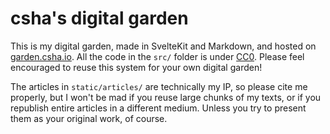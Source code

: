 # csha's digital garden
This is my digital garden, made in SvelteKit and Markdown, and hosted on [garden.csha.io](https://garden.csha.io). All the code in the `src/` folder is under [CC0](https://creativecommons.org/share-your-work/public-domain/cc0/). Please feel encouraged to reuse this system for your own digital garden!

The articles in `static/articles/` are technically my IP, so please cite me properly, but I won't be mad if you reuse large chunks of my texts, or if you republish entire articles in a different medium. Unless you try to present them as your original work, of course.
